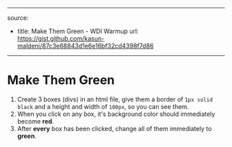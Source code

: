 ----
source:
- title: Make Them Green - WDI Warmup
  url: https://gist.github.com/kasun-maldeni/87c3e68843d1e6e16bf32cd4398f7d86
----

# Make Them Green

1. Create 3 boxes (divs) in an html file, give them a border of `1px solid black` and a height and width of `100px`, so you can see them.
2. When you click on any box, it's background color should immediately become **red**.
3. After **every** box has been clicked, change all of them immediately to **green**.
